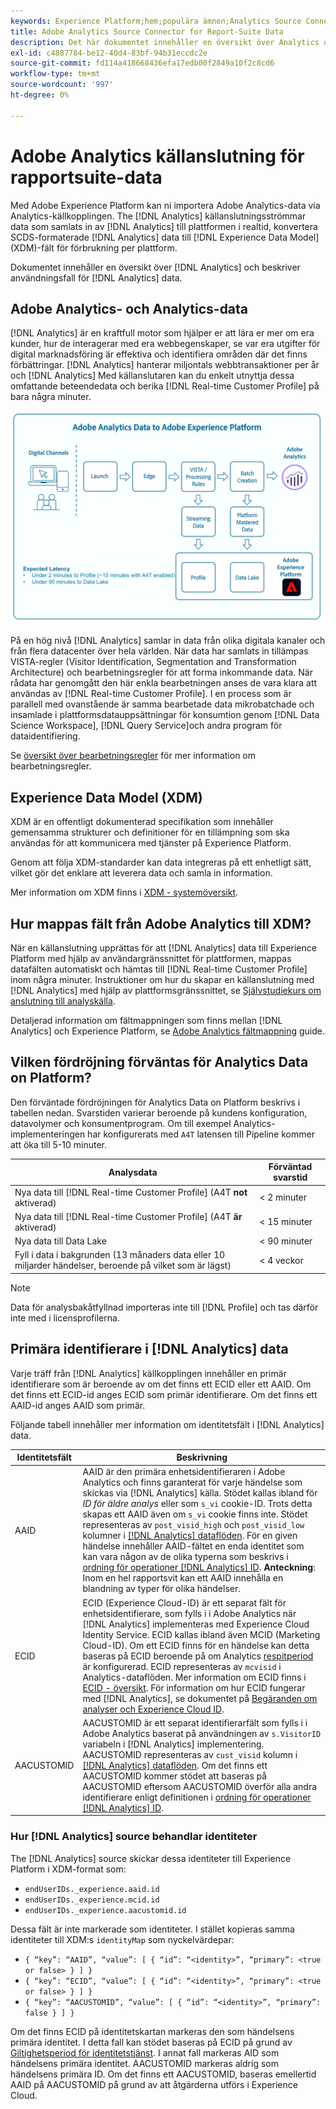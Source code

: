 ```yaml
---
keywords: Experience Platform;hem;populära ämnen;Analytics Source Connector;analytics;Analytics;AAID;
title: Adobe Analytics Source Connector for Report-Suite Data
description: Det här dokumentet innehåller en översikt över Analytics och en beskrivning av användningsfall för Analytics-data.
exl-id: c4887784-be12-40d4-83bf-94b31eccdc2e
source-git-commit: fd114a418668436efa17edb00f2849a10f2c8cd6
workflow-type: tm+mt
source-wordcount: '997'
ht-degree: 0%

---
```


# Adobe Analytics källanslutning för rapportsuite-data

Med Adobe Experience Platform kan ni importera Adobe Analytics-data via Analytics-källkopplingen. The [!DNL Analytics] källanslutningsströmmar data som samlats in av [!DNL Analytics] till plattformen i realtid, konvertera SCDS-formaterade [!DNL Analytics] data till [!DNL Experience Data Model] (XDM)-fält för förbrukning per plattform.

Dokumentet innehåller en översikt över [!DNL Analytics] och beskriver användningsfall för [!DNL Analytics] data.

## Adobe Analytics- och Analytics-data

[!DNL Analytics] är en kraftfull motor som hjälper er att lära er mer om era kunder, hur de interagerar med era webbegenskaper, se var era utgifter för digital marknadsföring är effektiva och identifiera områden där det finns förbättringar. [!DNL Analytics] hanterar miljontals webbtransaktioner per år och [!DNL Analytics] Med källanslutaren kan du enkelt utnyttja dessa omfattande beteendedata och berika [!DNL Real-time Customer Profile] på bara några minuter.

![](./images/analytics-data-experience-platform.png)

På en hög nivå [!DNL Analytics] samlar in data från olika digitala kanaler och från flera datacenter över hela världen. När data har samlats in tillämpas VISTA-regler (Visitor Identification, Segmentation and Transformation Architecture) och bearbetningsregler för att forma inkommande data. När rådata har genomgått den här enkla bearbetningen anses de vara klara att användas av [!DNL Real-time Customer Profile]. I en process som är parallell med ovanstående är samma bearbetade data mikrobatchade och insamlade i plattformsdatauppsättningar för konsumtion genom [!DNL Data Science Workspace], [!DNL Query Service]och andra program för dataidentifiering.

Se [översikt över bearbetningsregler](https://experienceleague.adobe.com/docs/analytics/admin/admin-tools/processing-rules/processing-rules.html) för mer information om bearbetningsregler.

## Experience Data Model (XDM)

XDM är en offentligt dokumenterad specifikation som innehåller gemensamma strukturer och definitioner för en tillämpning som ska användas för att kommunicera med tjänster på Experience Platform.

Genom att följa XDM-standarder kan data integreras på ett enhetligt sätt, vilket gör det enklare att leverera data och samla in information.

Mer information om XDM finns i [XDM - systemöversikt](../../../xdm/home.md).

## Hur mappas fält från Adobe Analytics till XDM?

När en källanslutning upprättas för att [!DNL Analytics] data till Experience Platform med hjälp av användargränssnittet för plattformen, mappas datafälten automatiskt och hämtas till [!DNL Real-time Customer Profile] inom några minuter. Instruktioner om hur du skapar en källanslutning med [!DNL Analytics] med hjälp av plattformsgränssnittet, se [Självstudiekurs om anslutning till analyskälla](../../tutorials/ui/create/adobe-applications/analytics.md).

Detaljerad information om fältmappningen som finns mellan [!DNL Analytics] och Experience Platform, se [Adobe Analytics fältmappning](./mapping/analytics.md) guide.

## Vilken fördröjning förväntas för Analytics Data on Platform?

Den förväntade fördröjningen för Analytics Data on Platform beskrivs i tabellen nedan. Svarstiden varierar beroende på kundens konfiguration, datavolymer och konsumentprogram. Om till exempel Analytics-implementeringen har konfigurerats med `A4T` latensen till Pipeline kommer att öka till 5-10 minuter.

| Analysdata | Förväntad svarstid |
| -------------- | ---------------- |
| Nya data till [!DNL Real-time Customer Profile] (A4T **not** aktiverad) | &lt; 2 minuter |
| Nya data till [!DNL Real-time Customer Profile] (A4T **är** aktiverad) | &lt; 15 minuter |
| Nya data till Data Lake | &lt; 90 minuter |
| Fyll i data i bakgrunden (13 månaders data eller 10 miljarder händelser, beroende på vilket som är lägst) | &lt; 4 veckor |

>[!NOTE]
>
>Data för analysbakåtfyllnad importeras inte till [!DNL Profile] och tas därför inte med i licensprofilerna.

## Primära identifierare i [!DNL Analytics] data

Varje träff från [!DNL Analytics] källkopplingen innehåller en primär identifierare som är beroende av om det finns ett ECID eller ett AAID. Om det finns ett ECID-id anges ECID som primär identifierare. Om det finns ett AAID-id anges AAID som primär.

Följande tabell innehåller mer information om identitetsfält i [!DNL Analytics] data.

| Identitetsfält | Beskrivning |
| --- | --- |
| AAID | AAID är den primära enhetsidentifieraren i Adobe Analytics och finns garanterat för varje händelse som skickas via [!DNL Analytics] källa. Stödet kallas ibland för *ID för äldre analys* eller som `s_vi` cookie-ID. Trots detta skapas ett AAID även om `s_vi` cookie finns inte. Stödet representeras av `post_visid_high` och `post_visid_low` kolumner i [[!DNL Analytics] dataflöden](https://experienceleague.adobe.com/docs/analytics/export/analytics-data-feed/data-feed-contents/datafeeds-reference.html). För en given händelse innehåller AAID-fältet en enda identitet som kan vara någon av de olika typerna som beskrivs i [ordning för operationer [!DNL Analytics] ID](https://experienceleague.adobe.com/docs/id-service/using/reference/analytics-reference/analytics-order-of-operations.html). **Anteckning**: Inom en hel rapportsvit kan ett AAID innehålla en blandning av typer för olika händelser. |
| ECID | ECID (Experience Cloud-ID) är ett separat fält för enhetsidentifierare, som fylls i i Adobe Analytics när [!DNL Analytics] implementeras med Experience Cloud Identity Service. ECID kallas ibland även MCID (Marketing Cloud-ID). Om ett ECID finns för en händelse kan detta baseras på ECID beroende på om Analytics [respitperiod](https://experienceleague.adobe.com/docs/id-service/using/reference/analytics-reference/grace-period.html) är konfigurerad. ECID representeras av `mcvisid` i Analytics-dataflöden. Mer information om ECID finns i [ECID - översikt](../../../identity-service/ecid.md). För information om hur ECID fungerar med [!DNL Analytics], se dokumentet på [Begäranden om analyser och Experience Cloud ID](https://experienceleague.adobe.com/docs/id-service/using/reference/analytics-reference/legacy-analytics.html?lang=en). |
| AACUSTOMID | AACUSTOMID är ett separat identifierarfält som fylls i i Adobe Analytics baserat på användningen av `s.VisitorID` variabeln i [!DNL Analytics] implementering. AACUSTOMID representeras av `cust_visid` kolumn i [[!DNL Analytics] dataflöden](https://experienceleague.adobe.com/docs/analytics/export/analytics-data-feed/data-feed-contents/datafeeds-reference.html). Om det finns ett AACUSTOMID kommer stödet att baseras på AACUSTOMID eftersom AACUSTOMID överför alla andra identifierare enligt definitionen i [ordning för operationer [!DNL Analytics] ID](https://experienceleague.adobe.com/docs/id-service/using/reference/analytics-reference/analytics-order-of-operations.html). |

### Hur [!DNL Analytics] source behandlar identiteter

The [!DNL Analytics] source skickar dessa identiteter till Experience Platform i XDM-format som:

* `endUserIDs._experience.aaid.id`
* `endUserIDs._experience.mcid.id`
* `endUserIDs._experience.aacustomid.id`

Dessa fält är inte markerade som identiteter. I stället kopieras samma identiteter till XDM:s `identityMap` som nyckelvärdepar:

* `{ “key”: “AAID”, “value”: [ { “id”: “<identity>”, “primary”: <true or false> } ] }`
* `{ “key”: “ECID”, “value”: [ { “id”: “<identity>”, “primary”: <true or false> } ] }`
* `{ “key”: “AACUSTOMID”, “value”: [ { “id”: “<identity>”, “primary”: false } ] }`

Om det finns ECID på identitetskartan markeras den som händelsens primära identitet. I detta fall kan stödet baseras på ECID på grund av [Giltighetsperiod för identitetstjänst](https://experienceleague.adobe.com/docs/id-service/using/reference/analytics-reference/grace-period.html). I annat fall markeras AID som händelsens primära identitet. AACUSTOMID markeras aldrig som händelsens primära ID. Om det finns ett AACUSTOMID, baseras emellertid AAID på AACUSTOMID på grund av att åtgärderna utförs i Experience Cloud.